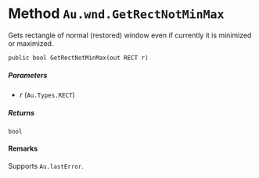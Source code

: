 # Method `Au.wnd.GetRectNotMinMax`

Gets rectangle of normal (restored) window even if currently it is minimized or maximized.

```
public bool GetRectNotMinMax(out RECT r)
```

##### Parameters

- *r*  (`Au.Types.RECT`)

##### Returns

`bool`

#### Remarks

Supports `Au.lastError`.